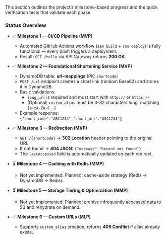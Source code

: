 
This section outlines the project’s milestone-based progress and the quick verification tests that validate each phase.

### Status Overview
- ✅ **Milestone 1 — CI/CD Pipeline (MVP)**  
  - Automated GitHub Actions workflow (`sam build` + `sam deploy`) is fully functional — every push triggers a deployment.  
  - Result: `GET /hello` via API Gateway returns **200 OK**.

- ✅ **Milestone 2 — Foundational Shortening Service (MVP)**  
  - DynamoDB table: **url-mappings** (PK: `shortCode`)  
  - `POST /url` endpoint creates a short link (random Base62) and stores it in DynamoDB.  
  - Basic validations:  
    - `long_url` is required and must start with `http://` or `https://`  
    - (Optional) `custom_alias` must be 3–32 characters long, matching `[a-zA-Z0-9_-]`  
  - Example response: `{"short_code":"ABC1234","short_url":"ABC1234"}`

- ✅ **Milestone 3 — Redirection (MVP)**  
  - `GET /{shortCode}` → **302 Location** header pointing to the original URL  
  - If not found → **404 JSON:** `{"message":"Record not found"}`  
  - The `lastAccessed` field is automatically updated on each redirect.

- ⏳ **Milestone 4 — Caching with Redis (MMP)**  
  - Not yet implemented. Planned: cache-aside strategy (Redis → DynamoDB → Redis).

- ⏳ **Milestone 5 — Storage Tiering & Optimization (MMP)**  
  - Not yet implemented. Planned: archive infrequently accessed data to S3 and rehydrate on demand.

- ✅ **Milestone 6 — Custom URLs (MLP)**  
  - Supports `custom_alias` creation; returns **409 Conflict** if alias already exists.
